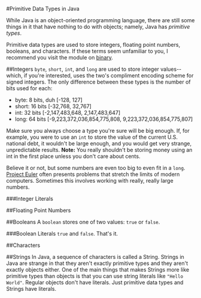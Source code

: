 #Primitive Data Types in Java

While Java is an object-oriented programming language, there are still some things in it that have nothing to do with objects; namely, Java has *primitive types*.

Primitive data types are used to store integers, floating point numbers, booleans, and characters. If these terms seem unfamiliar to you, I recommend you visit the module on [binary](http://christensenacademy.org/#binary).

##Integers
`byte`, `short`, `int`, and `long` are used to store integer values--which, if you're interested, uses the two's compliment encoding scheme for signed integers. The only difference between these types is the number of bits used for each:

* byte: 8 bits, duh [-128, 127] 
* short: 16 bits [-32,768, 32,767]
* int: 32 bits [-2,147,483,648, 2,147,483,647]
* long: 64 bits [-9,223,372,036,854,775,808, 9,223,372,036,854,775,807]

Make sure you always choose a type you're sure will be big enough. If, for example, you were to use an `int` to store the value of the current U.S. national debt, it wouldn't be large enough, and you would get very strange, unpredictable results. **Note:** You really shouldn't be storing money using an int in the first place unless you don't care about cents.

Believe it or not, but some numbers are even too big to even fit in a `long`. [Project Euler](http://projecteuler.net/) often presents problems that stretch the limits of modern computers. Sometimes this involves working with really, really large numbers.

###Integer Literals

##Floating Point Numbers

##Booleans
A `boolean` stores one of two values: `true` or `false`.

###Boolean Literals
`true` and `false`. That's it.

##Characters

##Strings
In Java, a sequence of characters is called a String. Strings in Java are strange in that they aren't exactly primitive types and they aren't exactly objects either. One of the main things that makes Strings more like primitive types than objects is that you can use string literals like `"Hello World"`. Regular objects don't have literals. Just primitive data types and Strings have literals.


